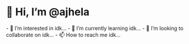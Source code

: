 <h1 aligh="center">👋 Hi, I’m @ajhela </h1>
- 👀 I’m interested in idk...
- 🌱 I’m currently learning idk...
- 💞️ I’m looking to collaborate on idk...
- 📫 How to reach me idk...

<!---
ajhela/ajhela is a ✨ special ✨ repository because its `README.md` (this file) appears on your GitHub profile.
You can click the Preview link to take a look at your changes.
--->

